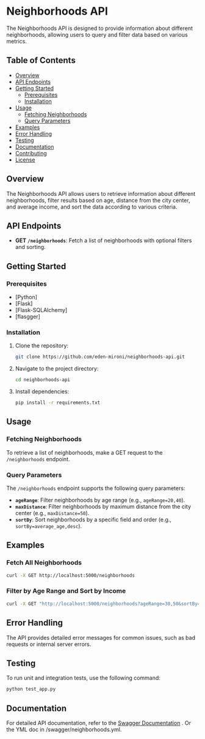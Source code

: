 # Neighborhoods API

The Neighborhoods API is designed to provide information about different neighborhoods, allowing users to query and filter data based on various metrics.

## Table of Contents

- [Overview](#overview)
- [API Endpoints](#api-endpoints)
- [Getting Started](#getting-started)
  - [Prerequisites](#prerequisites)
  - [Installation](#installation)
- [Usage](#usage)
  - [Fetching Neighborhoods](#fetching-neighborhoods)
  - [Query Parameters](#query-parameters)
- [Examples](#examples)
- [Error Handling](#error-handling)
- [Testing](#testing)
- [Documentation](#documentation)
- [Contributing](#contributing)
- [License](#license)

## Overview

The Neighborhoods API allows users to retrieve information about different neighborhoods, filter results based on age, distance from the city center, and average income, and sort the data according to various criteria.

## API Endpoints

- **GET `/neighborhoods`**: Fetch a list of neighborhoods with optional filters and sorting.

## Getting Started

### Prerequisites

- [Python]
- [Flask]
- [Flask-SQLAlchemy]
- [flasgger]

### Installation

1. Clone the repository:

   ```bash
   git clone https://github.com/eden-mironi/neighborhoods-api.git
   ```

2. Navigate to the project directory:

   ```bash
   cd neighborhoods-api
   ```

3. Install dependencies:

   ```bash
   pip install -r requirements.txt
   ```

## Usage

### Fetching Neighborhoods

To retrieve a list of neighborhoods, make a GET request to the `/neighborhoods` endpoint.

### Query Parameters

The `/neighborhoods` endpoint supports the following query parameters:

- **`ageRange`**: Filter neighborhoods by age range (e.g., `ageRange=20,40`).
- **`maxDistance`**: Filter neighborhoods by maximum distance from the city center (e.g., `maxDistance=50`).
- **`sortBy`**: Sort neighborhoods by a specific field and order (e.g., `sortBy=average_age,desc`).

## Examples

### Fetch All Neighborhoods

```bash
curl -X GET http://localhost:5000/neighborhoods
```

### Filter by Age Range and Sort by Income

```bash
curl -X GET "http://localhost:5000/neighborhoods?ageRange=30,50&sortBy=average_income,asc"
```

## Error Handling

The API provides detailed error messages for common issues, such as bad requests or internal server errors.

## Testing

To run unit and integration tests, use the following command:

```bash
python test_app.py
```

## Documentation

For detailed API documentation, refer to the [Swagger Documentation](http://localhost:5000/apidocs/index.html) .
Or the YML doc in /swagger/neighborhoods.yml.
